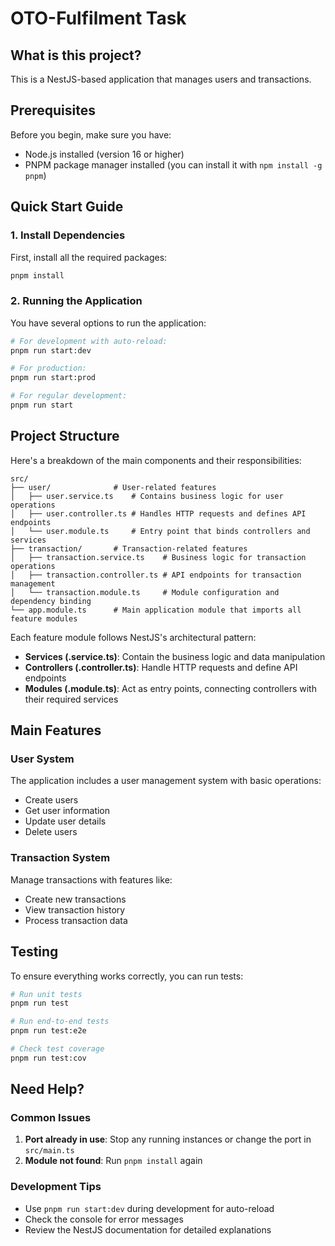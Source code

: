 # OTO-Fulfilment Task 

## What is this project?
This is a NestJS-based application that manages users and transactions.

## Prerequisites
Before you begin, make sure you have:
- Node.js installed (version 16 or higher)
- PNPM package manager installed (you can install it with `npm install -g pnpm`)

## Quick Start Guide

### 1. Install Dependencies
First, install all the required packages:
```bash
pnpm install
```

### 2. Running the Application
You have several options to run the application:

```bash
# For development with auto-reload:
pnpm run start:dev

# For production:
pnpm run start:prod

# For regular development:
pnpm run start
```

## Project Structure
Here's a breakdown of the main components and their responsibilities:

```
src/
├── user/              # User-related features
│   ├── user.service.ts    # Contains business logic for user operations
│   ├── user.controller.ts # Handles HTTP requests and defines API endpoints
│   └── user.module.ts     # Entry point that binds controllers and services
├── transaction/       # Transaction-related features
│   ├── transaction.service.ts    # Business logic for transaction operations
│   ├── transaction.controller.ts # API endpoints for transaction management
│   └── transaction.module.ts     # Module configuration and dependency binding
└── app.module.ts      # Main application module that imports all feature modules
```

Each feature module follows NestJS's architectural pattern:
- **Services (.service.ts)**: Contain the business logic and data manipulation
- **Controllers (.controller.ts)**: Handle HTTP requests and define API endpoints
- **Modules (.module.ts)**: Act as entry points, connecting controllers with their required services

## Main Features

### User System
The application includes a user management system with basic operations:
- Create users
- Get user information
- Update user details
- Delete users

### Transaction System
Manage transactions with features like:
- Create new transactions
- View transaction history
- Process transaction data

## Testing
To ensure everything works correctly, you can run tests:

```bash
# Run unit tests
pnpm run test

# Run end-to-end tests
pnpm run test:e2e

# Check test coverage
pnpm run test:cov
```

## Need Help?

### Common Issues
1. **Port already in use**: Stop any running instances or change the port in `src/main.ts`
2. **Module not found**: Run `pnpm install` again

### Development Tips
- Use `pnpm run start:dev` during development for auto-reload
- Check the console for error messages
- Review the NestJS documentation for detailed explanations
